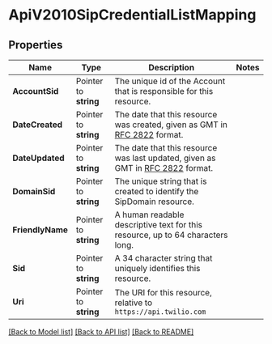 # ApiV2010SipCredentialListMapping

## Properties

Name | Type | Description | Notes
------------ | ------------- | ------------- | -------------
**AccountSid** | Pointer to **string** | The unique id of the Account that is responsible for this resource. |
**DateCreated** | Pointer to **string** | The date that this resource was created, given as GMT in [RFC 2822](https://www.php.net/manual/en/class.datetime.php#datetime.constants.rfc2822) format. |
**DateUpdated** | Pointer to **string** | The date that this resource was last updated, given as GMT in [RFC 2822](https://www.php.net/manual/en/class.datetime.php#datetime.constants.rfc2822) format. |
**DomainSid** | Pointer to **string** | The unique string that is created to identify the SipDomain resource. |
**FriendlyName** | Pointer to **string** | A human readable descriptive text for this resource, up to 64 characters long. |
**Sid** | Pointer to **string** | A 34 character string that uniquely identifies this resource. |
**Uri** | Pointer to **string** | The URI for this resource, relative to `https://api.twilio.com` |

[[Back to Model list]](../README.md#documentation-for-models) [[Back to API list]](../README.md#documentation-for-api-endpoints) [[Back to README]](../README.md)


